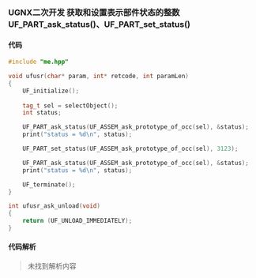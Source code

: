 ### UGNX二次开发 获取和设置表示部件状态的整数 UF_PART_ask_status()、UF_PART_set_status()

#### 代码

```cpp
#include "me.hpp"

void ufusr(char* param, int* retcode, int paramLen)
{
    UF_initialize();
    
    tag_t sel = selectObject();
    int status;

    UF_PART_ask_status(UF_ASSEM_ask_prototype_of_occ(sel), &status);
    print("status = %d\n", status);

    UF_PART_set_status(UF_ASSEM_ask_prototype_of_occ(sel), 3123);

    UF_PART_ask_status(UF_ASSEM_ask_prototype_of_occ(sel), &status);
    print("status = %d\n", status);

    UF_terminate();
}

int ufusr_ask_unload(void)
{
    return (UF_UNLOAD_IMMEDIATELY);
}
```

#### 代码解析
> 未找到解析内容

